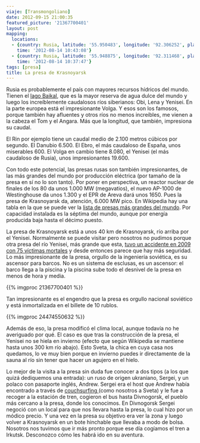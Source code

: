 ```yaml
---
viaje: [Transmongoliano]
date: 2012-09-15 21:00:35
featured_picture: '21367700401'
layout: post
mapping:
  locations:
  - {country: Rusia, latitude: '55.950483', longitude: '92.306252', place: Divnogorsk,
    time: '2012-08-14 10:43:08'}
  - {country: Rusia, latitude: '55.948875', longitude: '92.311468', place: Divnogorsk,
    time: '2012-08-14 10:37:47'}
tags: [presa]
title: La presa de Krasnoyarsk
---
```

Rusia es probablemente el país con mayores recursos hídricos del mundo. Tienen el <a href="https://es.wikipedia.org/wiki/Lago_Baikal">lago Baikal</a>, que es la mayor reserva de agua dulce del mundo y luego los increíblemente caudalosos ríos siberianos: Obi, Lena y Yenisei. En la parte europea está el impresionante Volga. Y esos son los famosos, porque también hay afluentes y otros ríos no menos increíbles, me vienen a la cabeza el Tom y el Angara. Más que la longitud, que también, impresiona su caudal.

El Rin por ejemplo tiene un caudal medio de 2.100 metros cúbicos por segundo. El Danubio 6.500. El Ebro, el más caudaloso de España, unos miserables 600. El Volga en cambio tiene 8.080, el Yenisei (el más caudaloso de Rusia), unos impresionantes 19.600.

Con todo este potencial, las presas rusas son también impresionantes, de las más grandes del mundo por producción eléctrica (por tamaño de la presa en sí no lo son tanto). Por poner en perspectiva, un reactor nuclear de finales de los 80 da unos 1.000 MW (megavatios), el nuevo AP-1000 de Westinghouse da unos 1.300 y el EPR de Areva dará unos 1650. Pues la presa de Krasnoyarsk da, atención, 6.000 MW pico. En Wikipedia hay una tabla en la que se puede ver la <a href="https://en.wikipedia.org/wiki/List_of_largest_hydroelectric_power_stations">lista de presas más grandes del mundo</a>. Por capacidad instalada es la séptima del mundo, aunque por energía producida baja hasta el décimo puesto.

La presa de Krasnoyarsk está a unos 40 km de Krasnoyarsk, río arriba por el Yenisei. Normalmente se puede visitar pero nosotros no pudimos porque otra presa del río Yenisei, más grande que esta, <a href="https://en.wikipedia.org/wiki/2009_Sayano-Shushenskaya_hydro_accident">tuvo un accidente en 2009 con 75 víctimas mortales</a> y desde entonces parece que hay más seguridad. Lo más impresionante de la presa, orgullo de la ingeniería soviética, es su ascensor para barcos. No es un sistema de esclusas, es un ascensor: el barco llega a la piscina y la piscina sube todo el desnivel de la presa en menos de hora y media.

{{% imgproc 21367700401 %}}

Tan impresionante es el engendro que la presa es orgullo nacional soviético y está inmortalizada en el billete de 10 rublos.

{{% imgproc 24474550632 %}}

Además de eso, la presa modificó el clima local, aunque todavía no he averiguado por qué. El caso es que tras la construcción de la presa, el Yenisei no se hiela en invierno (efecto que según Wikipedia se mantiene hasta unos 300 km río abajo). Esto Sveta, la chica en cuya casa nos quedamos, lo ve muy bien porque en invierno puedes ir directamente de la sauna al río sin tener que hacer un agujero en el hielo.

Lo mejor de la visita a la presa sin duda fue conocer a dos tipos (a los que quizá dediquemos una entrada): un ruso de origen ukraniano, Sergei, y un polaco con pasaporte inglés, Andrew. Sergei era el host que Andrew había encontrado a través de <a href="https://www.couchsurfing.org/">couchsurfing </a>(como nosotros a Sveta) y le fue a recoger a la estación de tren, cogieron el bus hasta Divnogorsk, el pueblo más cercano a la presa, donde los conocimos. En Divnogorsk Sergei negoció con un local para que nos llevara hasta la presa, lo cual hizo por un módico precio. Y una vez en la presa su objetivo era ver la zona y luego volver a Krasnoyarsk en un bote hinchable que llevaba a modo de bolsa. Nosotros nos tuvimos que ir más pronto porque ese día cogíamos el tren a Irkutsk. Desconozco cómo les habrá ido en su aventura.